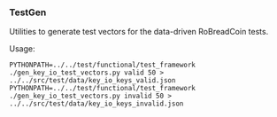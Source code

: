 ### TestGen ###

Utilities to generate test vectors for the data-driven RoBreadCoin tests.

Usage: 

    PYTHONPATH=../../test/functional/test_framework ./gen_key_io_test_vectors.py valid 50 > ../../src/test/data/key_io_keys_valid.json
    PYTHONPATH=../../test/functional/test_framework ./gen_key_io_test_vectors.py invalid 50 > ../../src/test/data/key_io_keys_invalid.json
